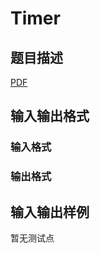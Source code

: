 # Timer

## 题目描述

[problemUrl]: https://uva.onlinejudge.org/index.php?option=com_onlinejudge&Itemid=8&category=447&page=show_problem&problem=4175

[PDF](https://uva.onlinejudge.org/external/14/p1429.pdf)

## 输入输出格式

### 输入格式

### 输出格式

## 输入输出样例

暂无测试点

